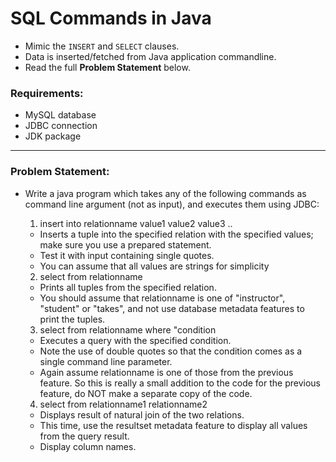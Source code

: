 # SQL Commands in Java

- Mimic the `INSERT` and `SELECT` clauses.
- Data is inserted/fetched from Java application commandline.
- Read the full **Problem Statement** below.


### Requirements:
- MySQL database
- JDBC connection
- JDK package

---

### Problem Statement:

- Write a java program which takes any of the following commands as command line argument (not as input), and executes them using JDBC:  
  1. insert into relationname value1 value2 value3 ..  
    - Inserts a tuple into the specified relation with the specified values; make sure you use a prepared statement.
    - Test it with input containing single quotes.
    - You can assume that all values are strings for simplicity  
  
  2. select from relationname  
    - Prints all tuples from the specified relation. 
    - You should assume that relationname is one of "instructor", "student" or "takes", and not use database metadata features to print the tuples.  
    
  3. select from relationname where "condition  
  - Executes a query with the specified condition. 
  - Note the use of double quotes so that the condition comes as a single command line parameter. 
  - Again assume relationname is one of those from the previous feature. So this is really a small addition to the code for the previous feature, do NOT make a separate copy of the code.  
  
  4. select from relationname1 relationname2  
  - Displays result of natural join of the two relations. 
  - This time, use the resultset metadata feature to display all values from the query result.
  - Display column names.
 
